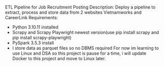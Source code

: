ETL Pipeline for Job Recruitment Posting
Description:
Deploy a pipeline to extract, process and store data from 2 websites Vietnamworks and CareerLink
Requirements:
- Python 3.10.11 installed
- Scrapy and Scrapy Playwright newest version(use pip install scrapy and pip install scrapy-playwright)
- PySpark 3.5.3 install
- I store data as parquet files so no DBMS required
For now im learning to use Linux and DSA so this project is pause for a time, i will update Docker to this project and move to Linux later.


